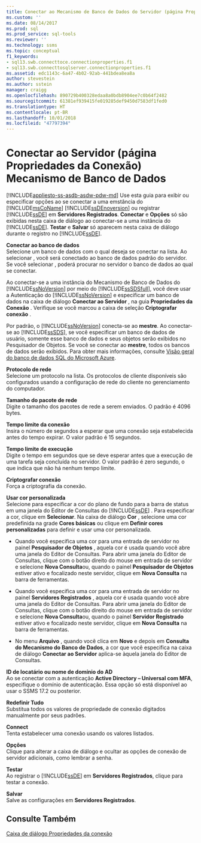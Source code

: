 ```yaml
---
title: Conectar ao Mecanismo de Banco de Dados do Servidor (página Propriedades da Conexão) | Microsoft Docs
ms.custom: ''
ms.date: 08/14/2017
ms.prod: sql
ms.prod_service: sql-tools
ms.reviewer: ''
ms.technology: ssms
ms.topic: conceptual
f1_keywords:
- sql13.swb.connecttoce.connectionproperties.f1
- sql13.swb.connecttosqlserver.connectionproperties.f1
ms.assetid: edc1143c-6a47-4b02-92ab-441bdea8ea8a
author: stevestein
ms.author: sstein
manager: craigg
ms.openlocfilehash: 890729b400328edaa8a0bdb8904ee7c0b64f2482
ms.sourcegitcommit: 61381ef939415fe019285def9450d7583df1fed0
ms.translationtype: HT
ms.contentlocale: pt-BR
ms.lasthandoff: 10/01/2018
ms.locfileid: "47797394"
---
```

# <a name="connect-to-server-connection-properties-page-database-engine"></a>Conectar ao Servidor (página Propriedades da Conexão) Mecanismo de Banco de Dados
[!INCLUDE[appliesto-ss-asdb-asdw-pdw-md](../../includes/appliesto-ss-asdb-asdw-pdw-md.md)]
Use esta guia para exibir ou especificar opções ao se conectar a uma emstância do [!INCLUDE[msCoName](../../includes/msconame_md.md)] [!INCLUDE[ssDEnoversion](../../includes/ssdenoversion_md.md)] ou registrar [!INCLUDE[ssDE](../../includes/ssde_md.md)] em **Servidores Registrados**. **Conectar** e **Opções** só são exibidas nesta caixa de diálogo ao conectar-se a uma instância do [!INCLUDE[ssDE](../../includes/ssde_md.md)]. **Testar** e **Salvar** só aparecem nesta caixa de diálogo durante o registro no [!INCLUDE[ssDE](../../includes/ssde_md.md)].  
  
**Conectar ao banco de dados**  
Selecione um banco de dados com o qual deseja se conectar na lista. Ao selecionar **<default>**, você será conectado ao banco de dados padrão do servidor. Se você selecionar **<Browse server>**, poderá procurar no servidor o banco de dados ao qual se conectar.  
  
Ao conectar-se a uma instância do Mecanismo de Banco de Dados do [!INCLUDE[ssNoVersion](../../includes/ssnoversion-md.md)] por meio do [!INCLUDE[ssSDSfull](../../includes/sssdsfull-md.md)], você deve usar a Autenticação do [!INCLUDE[ssNoVersion](../../includes/ssnoversion-md.md)] e especificar um banco de dados na caixa de diálogo **Conectar ao Servidor** , na guia **Propriedades da Conexão** . Verifique se você marcou a caixa de seleção **Criptografar conexão** .  
  
Por padrão, o [!INCLUDE[ssNoVersion](../../includes/ssnoversion-md.md)] conecta-se ao **mestre**. Ao conectar-se ao [!INCLUDE[ssSDS](../../includes/sssds-md.md)], se você especificar um banco de dados de usuário, somente esse banco de dados e seus objetos serão exibidos no Pesquisador de Objetos. Se você se conectar ao **mestre**, todos os bancos de dados serão exibidos. Para obter mais informações, consulte [Visão geral do banco de dados SQL do Microsoft Azure](http://go.microsoft.com/fwlink/?LinkId=163948).  
  
**Protocolo de rede**  
Selecione um protocolo na lista. Os protocolos de cliente disponíveis são configurados usando a configuração de rede do cliente no gerenciamento do computador.  
  
**Tamanho do pacote de rede**  
Digite o tamanho dos pacotes de rede a serem enviados. O padrão é 4096 bytes.  
  
**Tempo limite da conexão**  
Insira o número de segundos a esperar que uma conexão seja estabelecida antes do tempo expirar. O valor padrão é 15 segundos.  
  
**Tempo limite de execução**  
Digite o tempo em segundos que se deve esperar antes que a execução de uma tarefa seja concluída no servidor. O valor padrão é zero segundo, o que indica que não há nenhum tempo limite.  
  
**Criptografar conexão**  
Força a criptografia da conexão.  
  
**Usar cor personalizada**  
Selecione para especificar a cor do plano de fundo para a barra de status em uma janela do Editor de Consultas do [!INCLUDE[ssDE](../../includes/ssde_md.md)] . Para especificar a cor, clique em **Selecionar**. Na caixa de diálogo **Cor** , selecione uma cor predefinida na grade **Cores básicas** ou clique em **Definir cores personalizadas** para definir e usar uma cor personalizada.  
  
-   Quando você especifica uma cor para uma entrada de servidor no painel **Pesquisador de Objetos** , aquela cor é usada quando você abre uma janela do Editor de Consultas. Para abrir uma janela do Editor de Consultas, clique com o botão direito do mouse em entrada de servidor e selecione **Nova Consulta**ou, quando o painel **Pesquisador de Objetos** estiver ativo e focalizado neste servidor, clique em **Nova Consulta** na barra de ferramentas.  
  
-   Quando você especifica uma cor para uma entrada de servidor no painel **Servidores Registrados** , aquela cor é usada quando você abre uma janela do Editor de Consultas. Para abrir uma janela do Editor de Consultas, clique com o botão direito do mouse em entrada de servidor e selecione **Nova Consulta**ou, quando o painel **Servidor Registrado** estiver ativo e focalizado neste servidor, clique em **Nova Consulta** na barra de ferramentas.  
  
-   No menu **Arquivo** , quando você clica em **Novo** e depois em **Consulta do Mecanismo do Banco de Dados**, a cor que você especifica na caixa de diálogo **Conectar ao Servidor** aplica-se àquela janela do Editor de Consultas.  
  
**ID de locatário ou nome de domínio do AD**  
Ao se conectar com a autenticação **Active Directory – Universal com MFA**, especifique o domínio de autenticação. Essa opção só está disponível ao usar o SSMS 17.2 ou posterior. 

**Redefinir Tudo**  
Substitua todos os valores de propriedade de conexão digitados manualmente por seus padrões.  
  
**Connect**  
Tenta estabelecer uma conexão usando os valores listados.  
  
**Opções**  
Clique para alterar a caixa de diálogo e ocultar as opções de conexão de servidor adicionais, como lembrar a senha.  
  
**Testar**  
Ao registrar o [!INCLUDE[ssDE](../../includes/ssde_md.md)] em **Servidores Registrados**, clique para testar a conexão.  
  
**Salvar**  
Salve as configurações em **Servidores Registrados**.  
  
## <a name="see-also"></a>Consulte Também  
[Caixa de diálogo Propriedades da conexão](../../ssms/f1-help/connection-properties-dialog-box.md)  
  

